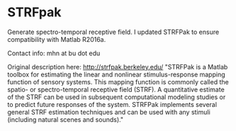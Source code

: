 # STRFpak
Generate spectro-temporal receptive field.
I updated STRFPak to ensure compatibility with Matlab R2016a.

Contact info: mhn at bu dot edu

Original description here: http://strfpak.berkeley.edu/
"STRFPak is a Matlab toolbox for estimating the linear and nonlinear stimulus-response mapping function of sensory systems. This mapping function is commonly called the spatio- or spectro-temporal receptive field (STRF). A quantitative estimate of the STRF can be used in subsequent computational modeling studies or to predict future responses of the system. STRFPak implements several general STRF estimation techniques and can be used with any stimuli (including natural scenes and sounds)."
